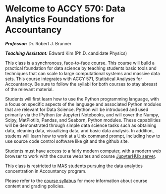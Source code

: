 # Welcome to ACCY 570: Data Analytics Foundations for Accountancy #

***Professor:*** Dr. Robert J. Brunner

***Teaching Assistant:*** Edward Kim (Ph.D. candidate  Physics)

This class is a synchronous, face-to-face course. This course will build a practical foundation for data science by teaching students basic tools and techniques that can scale to large computational systems and massive data sets. This course integrates with ACCY 571, Statistical Analyses for Accountancy. Be sure to follow the syllabi for both courses to stay abreast of the relevant material.

Students will first learn how to use the Python programming language, with a focus on specific aspects of the language and associated Python modules that are relevant for Data Science. Python will be introduced and used primarily via the IPython (or Jupyter) Notebooks, and will cover the Numpy, Scipy, MatPlotlib, Pandas, and Seaborn, Python modules. These capabilities will be demonstrated through simple data science tasks such as obtaining data, cleaning data, visualizing data, and basic data analysis. In addition, studens will learn how to work at a Unix command prompt, including how to use source code control software like git and the github site. 

Students must have access to a fairly modern computer, with a modern web browser to work with the course websites and course [JupyterHUb server](http://datascience.business.illinois.edu).

This class is restricted to MAS students pursuing the data analytics concentration in Accountancy program.

Please refer to the [course syllabus](syllabus.md) for more information about course content and grading policies.

